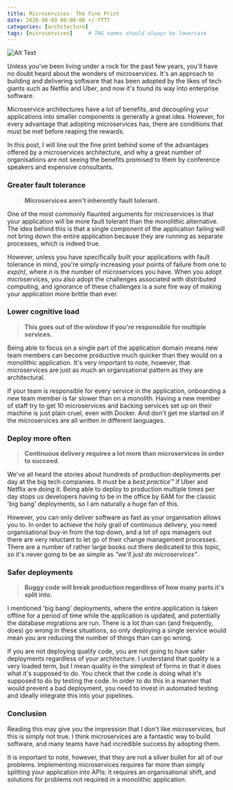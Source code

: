 ```yaml
---
title: Microservices- The Fine Print
date: 2020-08-09 00:00:00 +/-TTTT
categories: [architecture]
tags: [microservices]     # TAG names should always be lowercase
---
```


![Alt Text](https://dev-to-uploads.s3.amazonaws.com/i/n6fgw3pk9pv5uxijiwv1.png)

Unless you've been living under a rock for the past few years, you'll have no doubt heard about the wonders of microservices. It's an approach to building and delivering software that has been adopted by the likes of tech giants such as Netflix and Uber, and now it's found its way into enterprise software.

Microservice architectures have a lot of benefits, and decoupling your applications into smaller components is generally a great idea. However, for every advantage that adopting microservices has, there are conditions that must be met before reaping the rewards.

In this post, I will line out the fine print behind some of the advantages offered by a microservices architecture, and why a great number of organisations are not seeing the benefits promised to them by conference speakers and expensive consultants.

### Greater fault tolerance
> **Microservices aren't inherently fault tolerant.**

One of the most commonly flaunted arguments for microservices is that your application will be more fault tolerant than the monolithic alternative. The idea behind this is that a single component of the application failing will not bring down the entire application because they are running as separate processes, which is indeed true.

However, unless you have specifically built your applications with fault tolerance in mind, you're simply increasing your points of failure from one to *exp(n)*, where *n* is the number of microservices you have. When you adopt microservices, you also adopt the challenges associated with distributed computing, and ignorance of these challenges is a sure fire way of making your application more brittle than ever.

### Lower cognitive load
> **This goes out of the window if you're responsible for multiple services.**

Being able to focus on a single part of the application domain means new team members can become productive much quicker than they would on a monolithic application. It's very important to note, however, that microservices are just as much an organisational pattern as they are architectural.

If your team is responsible for every service in the application, onboarding a new team member is far slower than on a monolith. Having a new member of staff try to get 10 microservices and backing services set up on their machine is just plain cruel, even with Docker. And don't get me started on if the microservices are all written in different languages.

### Deploy more often
> **Continuous delivery requires a lot more than microservices in order to succeed.**

We've all heard the stories about hundreds of production deployments per day at the big tech companies. It must be a *best practice™* if Uber and Netflix are doing it. Being able to deploy to production multiple times per day stops us developers having to be in the office by 6AM for the classic 'big bang' deployments, so I am naturally a huge fan of this.

However, you can only deliver software as fast as your organisation allows you to. In order to achieve the holy grail of continuous delivery, you need organisational buy-in from the top down, and a lot of ops managers out there are very reluctant to let go of their change management processes. There are a number of rather large books out there dedicated to this topic, so it's never going to be as simple as *"we'll just do microservices"*.

### Safer deployments
> **Buggy code will break production regardless of how many parts it's split into.**

I mentioned 'big bang' deployments, where the entire application is taken offline for a period of time while the application is updated, and potentially the database migrations are run. There is a lot than can (and frequently, does) go wrong in these situations, so only deploying a single service would mean you are reducing the number of things than can go wrong.

If you are not deploying quality code, you are not going to have safer deployments regardless of your architecture. I understand that *quality* is a very loaded term, but I mean quality in the simplest of forms in that it does what it's supposed to do. You check that the code is doing what it's supposed to do by testing the code. In order to do this in a manner that would prevent a bad deployment, you need to invest in automated testing and ideally integrate this into your pipelines.

### Conclusion

Reading this may give you the impression that I don't like microservices, but this is simply not true. I think microservices are a fantastic way to build software, and many teams have had incredible success by adopting them.

It is important to note, however, that they are not a silver bullet for all of our problems. Implementing microservices requires far more than simply splitting your application into APIs: it requires an organisational shift, and solutions for problems not required in a monolithic application.
